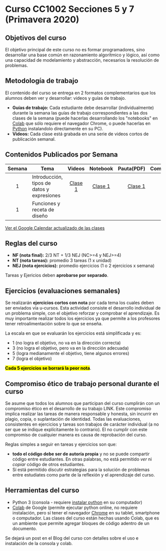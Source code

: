 # Curso CC1002 Secciones 5 y 7 (Primavera 2020)

## Objetivos del curso

El objetivo principal de este curso no es formar programadores, sino desarrollar una base común en razonamiento algorítmico y lógico, así como una capacidad de modelamiento y abstracción, necesarios la resolución de problemas.

## Metodología de trabajo

El contenido del curso se entrega en 2 formatos complementarios que los alumnos deben ver y desarrollar: videos y guías de trabajo.

- **Guías de trabajo:** Cada estudiante debe desarrollar (individualmente) durante la semana las guías de trabajo correspondientes a las dos clases de la semana (puede hacerlas desarrollando los "notebooks" en [Colab](https://colab.research.google.com/) que sólo requiere el navegador Chrome, o puede hacerlas en [Python](https://www.python.org/downloads/) instalandolo directamente en su PC).
- **Videos:** Cada clase está grabada en una serie de videos cortos de publicación semanal.

## Contenidos Publicados por Semana

Semana | Tema | Videos | Notebook | Pauta(PDF) | Comentarios 
:------------: | ------------- | :-------------: | :-------------: | -------------: | ------------- 
1 | Introducción, tipos de datos y expresiones | [Clase 1](<Inserte Link>) | [Clase 1](https://github.com/bpoblete/CC1002/blob/master/Clases/Clase_01_Expresiones_y_Tipos_Datos.ipynb) | [Clase 1](https://github.com/bpoblete/CC1002/blob/master/Clases/PDFs_clases_completas/Clase_01_Expresiones_y_Tipos_Datos.pdf) |
1 | Funciones y receta de diseño | | | |
<!--
2 | Módulos y Programas Interactivos | | | |
2 | Condiciones | | | |
3 | Recursión I | | | |
3 | Recursión II, Testing y Depuración | | | |
4 | Caso de Estudio I: Números Primos | | | |
4 | Estructuras/Datos Complejos | | | |
5 | Estructuras Recursivas I | | | |
5 | Estructuras Recursivas II | | | |
6 | Abstracción Funcional | | | |
6 | Árboles | | | |
7 | Árboles de Búsqueda Binaria ABB | | | |
7 | Caso de Estudio II: Agenda | | | |
8 | Mutación y Aliasing | | | |
8 | Estructuras Indexadas I | | | |
9 | Estructuras Indexadas II | | | |
9 | Archivos y Diccionarios | | | |
10 | Caso de Estudio III: Algoritmos de Ordenamiento | | | |
10 | Objetos y Clases | | | |
11 | Objetos y Clases II | | | |
-->
[Ver el Google Calendar actualizado de las clases](https://calendar.google.com/calendar/embed?src=o9k252abmbbpmi1ispf747a78c%40group.calendar.google.com&ctz=America%2FSantiago)

## Reglas del curso

- **NF (nota final):** 2/3 NT + 1/3 NEJ (NC>=4 y NEJ>=4)
- **NT (nota tareas):** promedio 3 tareas (1 x unidad)
- **NEJ (nota ejercicios):** promedio ejercicios (1 o 2 ejercicios x semana)

Tareas y Ejericios deben **aprobarse por separado**.

## Ejercicios (evaluaciones semanales)

Se realizarán **ejercicios cortos con nota** por cada tema los cuales deben ser enviados vía u-cursos. Esta actividad consiste el desarrollo individual de un problema simple, con el objetivo reforzar y comprobar el aprendizaje. Es muy importante realizar todos los ejercicios ya que permite a los profesores tener retroalimentación sobre lo que se enseña. 

La escala en que se evaluarán los ejercicios está simplificada y es:

- 1 (no logra el objetivo, no va en la dirección correcta)
- 3 (no logra el objetivo, pero va en la dirección adecuada)
- 5 (logra medianamente el objetivo, tiene algunos errores)
- 7 (logra el objetivo)

<mark>**Cada 5 ejercicios se borrará la peor nota**</mark>.

## Compromiso ético de trabajo personal durante el curso

Se asume que todos los alumnos que participan del curso cumplirán con un compromiso ético en el desarrollo de su trabajo LINK. Este compromiso implica realizar las tareas de manera responsable 
y honesta, sin incurrir en plagio, copia, o suplantación de identidad. Todas las evaluaciones, consistentes en ejercicios y tareas son trabajos de carácter individual (a no ser que se indique explícitamente lo contrario). El no cumplir con este compromiso de cualquier manera es causa de reprobación del curso.

Reglas simples a seguir en tareas y ejercicios son que:
- **todo el código debe ser de autoría propia** y no se puede compartir código entre estudiantes. En otras palabras, no está permitido _ver_ ni _copiar_ código de otros estudiantes.
- Sí está permitido discutir estrategias para la solución de problemas entre estudiates como parte de la reflexión y el aprendizaje del curso. 


## Herramientas del curso

- Python 3 (consola - requiere [instalar python](https://www.python.org/downloads/) en su computador)
- [Colab](https://colab.research.google.com/) de Google (permite ejecutar python online, no requiere instalación, pero sí tener el navegador [Chrome](https://www.google.com/chrome) en su tablet, smartphone o computador. Las clases del curso están hechas usando Colab, que es un ambiente que permite agregar bloques de código adentro de un documento.

Se dejará un post en el Blog del curso con detalles sobre el uso e instalación de la consola y colab.


